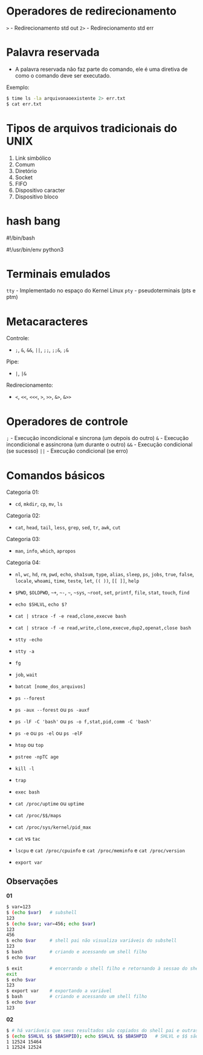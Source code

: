 # Operadores de redirecionamento

`>` - Redirecionamento std out
`2>` - Redirecionamento std err


# Palavra reservada

- A palavra reservada não faz parte do comando, ele é uma diretiva de como o comando deve ser executado.

Exemplo:
```bash
$ time ls -la arquivonaoexistente 2> err.txt
$ cat err.txt
```

# Tipos de arquivos tradicionais do UNIX

1. Link simbólico
2. Comum
3. Diretório
4. Socket
5. FIFO
6. Dispositivo caracter
7. Dispositivo bloco

# hash bang

#!/bin/bash

#!/usr/bin/env python3

# Terminais emulados

`tty` - Implementado no espaço do Kernel Linux
`pty` - pseudoterminais (pts e ptm)

# Metacaracteres

Controle:

- `;`, `&`, `&&`, `||`, `;;`, `;;&`, `;&`

Pipe:

- `|`, `|&`

Redirecionamento:

- `<`, `<<`, `<<<`, `>`, `>>`, `&>`, `&>>`

# Operadores de controle

`;` - Execução incondicional e sincrona (um depois do outro)
`&` - Execução incondicional e assincrona (um durante o outro)
`&&` - Execução condicional (se sucesso)
`||` - Execução condicional (se erro)


# Comandos básicos

Categoria 01:

- `cd`, `mkdir`, `cp`, `mv`, `ls`

Categoria 02:

- `cat`, `head`, `tail`, `less`, `grep`, `sed`, `tr`, `awk`, `cut`

Categoria 03: 

- `man`, `info`, `which`, `apropos`

Categoria 04: 

- `nl`, `wc`, `hd`, `rm`, `pwd`, `echo`, `sha1sum`, `type`, `alias`, `sleep`, `ps`, `jobs`, `true`, `false`, `locale`, `whoami`, `time`, `teste`, `let`, `(( ))`, `[[ ]]`, `help`
- `$PWD`, `$OLDPWD`, `~+`, `~-`, `~`, `~sys`, `~root`, `set`, `printf`, `file`, `stat`, `touch`, `find`
- `echo $SHLVL`, `echo $?`
- `cat | strace -f -e read,clone,execve bash`
- `cat | strace -f -e read,write,clone,execve,dup2,openat,close bash`
- `stty -echo`                      <!-- desligando a função echo no momento da escrita -->
- `stty -a`                         <!-- exibe valore associados à sinalizações -->
- `fg`                              <!-- pega o último processo em segundo plano e torna em primeiro plano -->
- `job`, `wait`
- `batcat [nome_dos_arquivos]`
- `ps --forest`                     <!-- traça a ramificação -->
- `ps -aux --forest` ou `ps -auxf`
- `ps -lF -C 'bash'` ou `ps -o f,stat,pid,comm -C 'bash'`
- `ps -e` ou `ps -el` ou `ps -elF`  <!--info estática-->
- `htop` ou `top`                   <!--info dinamica-->
- `pstree -npTC age`
- `kill -l`                         <!-- visualizar a tabela de sinais -->
- `trap`
- `exec bash`                       <!--reinicia o bash-->
- `cat /proc/uptime` ou `uptime`    <!-- exiebe a quantidade de tempo em que o computador está ligado -->
- `cat /proc/$$/maps`               <!-- visualizar as memórias reservadas na RAM para o processo -->
- `cat /proc/sys/kernel/pid_max`    <!-- exibe a quantidade máxima de Process ID que o computador consegue gerar. Após atingir o limite, ele reinicia a partir do 300. Pois os 300 primeiros são reservados para processos internos do S.O. -->
- `cat` vs `tac`                    <!-- cat exibe o arquivo de cima para baixo e o tac exibe de baixo para cima-->
- `lscpu` e `cat /proc/cpuinfo` e `cat /proc/meminfo` e `cat /proc/version`

- `export var`                      <!-- exportar uma variável de um shell para um shell filho -->

## Observações

**01**
```bash
$ var=123
$ (echo $var)   # subshell
123
$ (echo $var; var=456; echo $var)   
123
456
$ echo $var     # shell pai não visualiza variáveis do subshell
123
$ bash          # criando e acessando um shell filho
$ echo $var

$ exit          # encerrando o shell filho e retornando à sessao do shell pai
exit
$ echo $var
123
$ export var    # exportando a variável
$ bash          # criando e acessando um shell filho
$ echo $var
123
```

**02**
```bash
$ # há variáveis que seus resultados são copiados do shell pai e outras não
$ (echo $SHLVL $$ $BASHPID); echo $SHLVL $$ $BASHPID   # SHLVL e $$ são copiados do pai. $BASHPID não é copiado e é gerado no subshell
1 12524 15464
1 12524 12524
```


